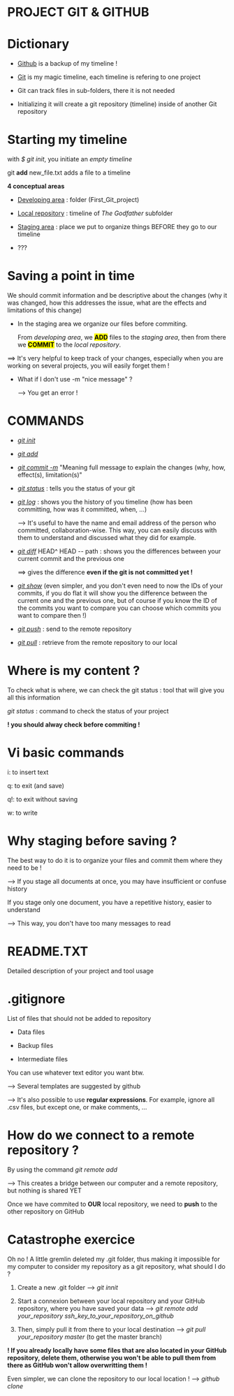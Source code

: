 # **PROJECT GIT & GITHUB**

# **Dictionary**

* <u>Github</u> is a backup of my timeline ! 

* <u>Git</u> is my magic timeline, each timeline is refering to one project

* Git can track files in sub-folders, there it is not needed

* Initializing it will create a git repository (timeline) inside of another Git repository

# **Starting my timeline**

with *$ git init*, you initiate an *empty timeline*

git **add** new_file.txt adds a file to a timeline

**4 conceptual areas** 

* <u>Developing area</u> : folder (First_Git_project)

* <u>Local repository</u> : timeline of *The Godfather* subfolder

* <u>Staging area</u> : place we put to organize things BEFORE they go to our timeline

* ??? 

# **Saving a point in time**

We should commit information and be descriptive about the changes (why it was changed, how this addresses the issue, what are the effects and limitations of this change)

* In the staging area we organize our files before commiting.
  
  From *developing area*, we **<mark>ADD</mark>** files to the *staging area*, then from there we **<mark>COMMIT</mark>** to the *local repository*.  

==> It's very helpful to keep track of your changes, especially when you are working on several projects, you will easily forget them !

* What if I don't use -m "nice message" ?
  
  --> You get an error ! 

# **COMMANDS**

* *<u>git init</u>*

* <u>*git add*</u>

* <u>*git commit -m*</u> "Meaning full message to explain the changes (why, how, effect(s), limitation(s)"

* <u>*git status*</u> : tells you the status of your git

* <u>*git log*</u> : shows you the history of you timeline (how has been committing, how was it committed, when, ...)
  
  --> It's useful to have the name and email address of the person who committed, collaboration-wise. This way, you can easily discuss with them to understand and discussed what they did for example.

* <u>*git diff*</u> HEAD^ HEAD -- path : shows you the differences between your current commit and the previous one
  
  ==> gives the difference **even if the git is not committed yet !**

* <u>*git show*</u> <commit ID1> <commit ID2> (even simpler, and you don't even need to now the IDs of your commits, if you do flat it will show you the difference between the current one and the previous one, but of course if you know the ID of the commits you want to compare you can choose which commits you want to compare then !)

* *<u>git push</u>* : send to the remote repository

* <u>*git pull*</u> : retrieve from the remote repository to our local

# Where is my content ?

To check what is where, we can check the git status : tool that will give you all this information

*git status* : command to check the status of your project

**! you should alway check before commiting !**

# Vi basic commands

i: to insert text

q: to exit (and save)

q!: to exit without saving

w: to write

# Why staging before saving ?

The best way to do it is to organize your files and commit them where they need to be !

--> If you stage all documents at once, you may have insufficient or confuse history

If you stage only one document, you have a repetitive history, easier to understand

--> This way, you don't have too many messages to read

# **README.TXT**

Detailed description of your project and tool usage

# .gitignore

List of files that should not be added to repository

- Data files

- Backup files

- Intermediate files

You can use whatever text editor you want btw.

--> Several templates are suggested by github

--> It's also possible to use **regular expressions**. For example, ignore all .csv files, but except one, or make comments, ...

# How do we connect to a remote repository ?

By using the command *git remote add <name> <URL>*

--> This creates a bridge between our computer and a remote repository, but nothing is shared YET

Once we have commited to **OUR** local repository, we need to **push** to the other repository on GitHub 



# Catastrophe exercice

Oh no ! A little gremlin deleted my .git folder, thus making it impossible for my computer to consider my repository as a git repository, what should I do ?



1. Create a new .git folder --> *git innit*

2. Start a connexion between your local repository and your GitHub repository, where you have saved your data --> *git remote add your_repository ssh_key_to_your_repository_on_github*

3.  Then, simply pull it from there to your local destination --> *git pull your_repository master* (to get the master branch)

**! If you already locally have some files that are also located in your GitHub repository, delete them, otherwise you won't be able to pull them from there as GitHub won't allow overwritting them !**



Even simpler, we can clone the repository to our local location ! --> *github clone  <repos-url>*
